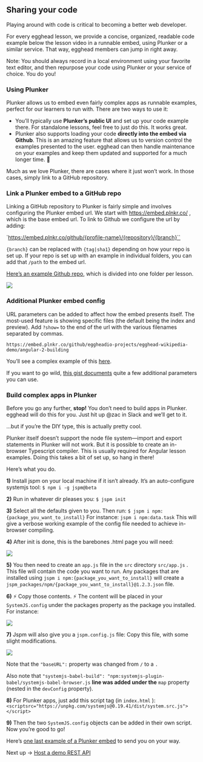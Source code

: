 ## Sharing your code
Playing around with code is critical to becoming a better web developer.

For every egghead lesson, we provide a concise, organized, readable code example below the lesson video in a runnable embed, using Plunker or a similar service. That way, egghead members can jump in right away.

Note: You should always record in a local environment using your favorite text editor, and then repurpose your code using Plunker or your service of choice. You do you!


### Using Plunker

Plunker allows us to embed even fairly complex apps as runnable examples, perfect for our learners to run with. There are two ways to use it:

- You’ll typically use **Plunker’s public UI** and set up your code example there. For standalone lessons, feel free to just do this. It works great.
- Plunker also supports loading your code **directly into the embed via Github**. This is an amazing feature that allows us to version control the examples presented to the user. egghead can then handle maintenance on your examples and keep them updated and supported for a much longer time. :muscle:

Much as we love Plunker, there are cases where it just won’t work. In those cases, simply link to a GitHub repository.


### Link a Plunker embed to a GitHub repo

Linking a GitHub repository to Plunker is fairly simple and involves configuring the Plunker embed url. We start with https://embed.plnkr.co/ , which is the base embed url. To link to Github we configure the url by adding:

`https://embed.plnkr.co/github/{profile-name}/{repository}/{branch}``

`{branch}` can be replaced with `{tag|sha1}` depending on how your repo is set up. If your repo is set up with an example in individual folders, you can add that `/path` to the embed url.

[Here’s an example Github repo](https://github.com/eggheadio-projects/nlp-in-javascript-with-natural), which is divided into one folder per lesson.


![](https://lh4.googleusercontent.com/BN85gMdmTnjYqHeoEwsHzjtXWp-ihYBBQULZI4C6tz0jmyhGGTjnkHwEOiYqTMn3w28D7bvq9Lvgixz5QdBtQM8mfs7V1vfOgYiRQIaahBfd22lcHBqEqARyqgWhzPib478Gmgz2)

### Additional Plunker embed config

URL parameters can be added to affect how the embed presents itself. The most-used feature is showing specific files (the default being the index and preview). Add `?show=` to the end of the url with the various filenames separated by commas.

`https://embed.plnkr.co/github/eggheadio-projects/egghead-wikipedia-demo/angular-2-building`

You’ll see a complex example of this [here](https://embed.plnkr.co/github/eggheadio-projects/egghead-wikipedia-demo/angular-2-building-an-instant-search-with-angular-2-combining-observables-with-flatmap?preview=plnkr.html&show=src%2Fapp%2Fapp.component.ts,preview).

If you want to go wild, [this gist documents](https://ggoodman.gitbooks.io/plunker/content/embed.html) quite a few additional parameters you can use.


### Build complex apps in Plunker

Before you go any further, **stop!** You don’t need to build apps in Plunker. egghead will do this for you. Just hit up @zac in Slack and we’ll get to it.

...but if you’re the DIY type, this is actually pretty cool.

Plunker itself doesn’t support the node file system—import and export statements in Plunker will not work. But it is possible to create an in-browser Typescript compiler. This is usually required for Angular lesson examples. Doing this takes a bit of set up, so hang in there!

Here’s what you do.

**1)** Install jspm on your local machine if it isn’t already. It’s  an auto-configure systemjs tool:
`$ npm i -g jspm@beta`

**2)** Run in whatever dir pleases you:
`$ jspm init`

**3)** Select all the defaults given to you. Then run:
`$ jspm i npm:{package_you_want_to_install}`
For instance: `jspm i npm:data.task` This will give a verbose working example of the config file needed to achieve in-browser compiling.

**4)** After init is done, this is the barebones .html page you will need:

![](https://lh3.googleusercontent.com/QfBRAe4xp95hUC9bSIhOaSanvInun0erAoUtjBQTdZ9AldfSC_-aOj-2nv1gbCf28B3MXmQK46WI0ABJCBbP8FBwjY2F-c8nmWOr79KsqIWWw5QaD2TsX4-nWEbXUGBEeJGZd1aE)


**5)** You then need to create an `app.js` file in the `src` directory `src/app.js` . This file will contain the code you want to run. Any packages that are installed using
`jspm i npm:{package_you_want_to_install}` will create a `jspm_packages/npm/{package_you_want_to_install}@1.2.3.json` file.

**6)** ⚡️ Copy those contents. ⚡️
The content will be placed in your `SystemJS.config` under the packages property as the package you installed. For instance:

![](https://lh5.googleusercontent.com/8j8p214IkMmQBkcdc9Y8m4ctaHcRfZGMksRnYHJ3IOa0y0okvb6TE0gVjZu-8a0qL_S_XRFnayxS1ID9yEh_EYuIbum_Arlwriy9sFeIaCLiausO2wqcFmUwFnFPeLLo9V5_Y4T9)


**7)** Jspm will also give you a `jspm.config.js` file: Copy this file, with some slight modifications.

![](https://lh5.googleusercontent.com/Vyby8a90s6HEJspKmtAsyx6rzK_G0t1lUUtehzkc_3S-7e6QealWhI-yuSpP8IAf65BGyGOTG73BbStHeuna8SI9OmRU6xjZnEcbfqdK6xhUpiZ4AK_3gVRdRFe0AqNk32fFGDsn)


Note that the `"baseURL":` property was changed from `/` to a `.`

Also note that
`"systemjs-babel-build": "npm:systemjs-plugin-babel/systemjs-babel-browser.js` **line was added under the** `map` property (nested in the `devConfig` property).

**8)** For Plunker apps, just add this script tag (in `index.html` ): `<scriptsrc="https://unpkg.com/systemjs@0.19.41/dist/system.src.js"></script>`

**9)** Then the two `SystemJS.config` objects can be added in their own script. Now you’re good to go!

Here’s [one last example of a Plunker embed](http://embed.plnkr.co/UxkIoIK9PEkaupwTInDE?show=script.js,preview) to send you on your way.

Next up → [Host a demo REST API](https://paper.dropbox.com/doc/06-Host-a-demo-REST-API-sHtdZV7OTO4F2CfSwo0Is)

